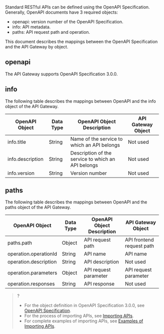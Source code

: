 Standard RESTful APIs can be defined using the OpenAPI Specification. Generally, OpenAPI documents have 3 required objects:
- openapi: version number of the OpenAPI Specification.
- info: API metadata.
- paths: API request path and operation.

This document describes the mappings between the OpenAPI Specification and the API Gateway by object.

## openapi
The API Gateway supports OpenAPI Specification 3.0.0.

## info
The following table describes the mappings between OpenAPI and the info object of the API Gateway.

| OpenAPI Object     | Data Type | OpenAPI Object Description   | API Gateway Object |
|------------------|----------|--------------------|--------------|
| info.title       | String   | Name of the service to which an API belongs | Not used       |
| info.description | String   | Description of the service to which an API belongs | Not used       |
| info.version     | String   | Version number             | Not used       |

## paths
The following table describes the mappings between OpenAPI and the paths object of the API Gateway.

| OpenAPI Object          | Data Type | OpenAPI Object Description | API Gateway Object     |
|-----------------------|----------|------------------|------------------|
| paths.path            | Object   | API request path     | API frontend request path |
| operation.operationId | String   | API name         | API name         |
| operation.description | String   | API description         | Not used           |
| operation.parameters  | Object   | API request parameter     | API request parameter     |
| operation.responses   | String   | API response         | Not used           |

>?
>- For the object definition in OpenAPI Specification 3.0.0, see [OpenAPI Specification](https://github.com/OAI/OpenAPI-Specification/blob/master/versions/3.0.0.md).
>- For the process of importing APIs, see [Importing APIs](https://intl.cloud.tencent.com/document/product/628/37875).
>- For complete examples of importing APIs, see [Examples of Importing APIs](https://intl.cloud.tencent.com/document/product/628/37873).
